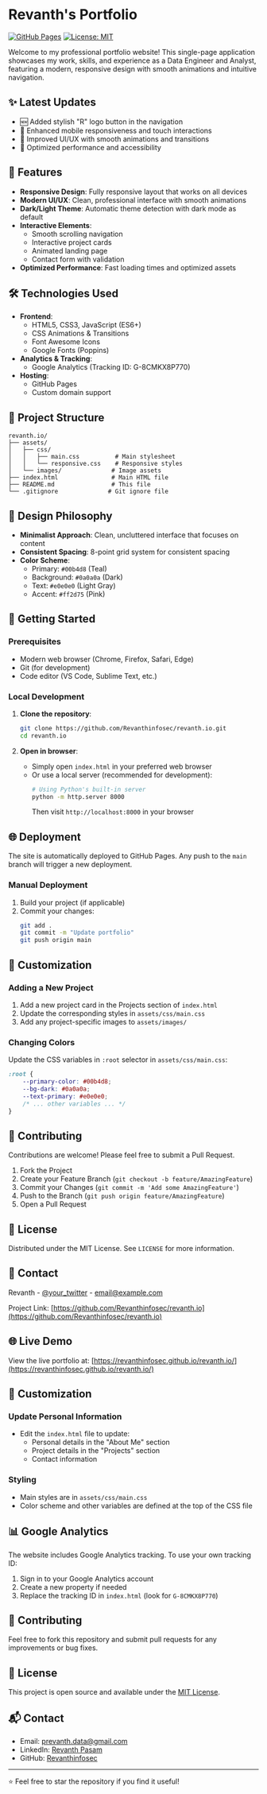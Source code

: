 # Revanth's Portfolio

[![GitHub Pages](https://img.shields.io/badge/View-Live%20Demo-brightgreen)](https://revanthinfosec.github.io/revanth.io/)
[![License: MIT](https://img.shields.io/badge/License-MIT-blue.svg)](https://opensource.org/licenses/MIT)

Welcome to my professional portfolio website! This single-page application showcases my work, skills, and experience as a Data Engineer and Analyst, featuring a modern, responsive design with smooth animations and intuitive navigation.

## ✨ Latest Updates

- 🆕 Added stylish "R" logo button in the navigation
- 📱 Enhanced mobile responsiveness and touch interactions
- 🎨 Improved UI/UX with smooth animations and transitions
- 🔄 Optimized performance and accessibility

## 🚀 Features

- **Responsive Design**: Fully responsive layout that works on all devices
- **Modern UI/UX**: Clean, professional interface with smooth animations
- **Dark/Light Theme**: Automatic theme detection with dark mode as default
- **Interactive Elements**:
  - Smooth scrolling navigation
  - Interactive project cards
  - Animated landing page
  - Contact form with validation
- **Optimized Performance**: Fast loading times and optimized assets

## 🛠️ Technologies Used

- **Frontend**:
  - HTML5, CSS3, JavaScript (ES6+)
  - CSS Animations & Transitions
  - Font Awesome Icons
  - Google Fonts (Poppins)
- **Analytics & Tracking**:
  - Google Analytics (Tracking ID: G-8CMKX8P770)
- **Hosting**:
  - GitHub Pages
  - Custom domain support

## 📂 Project Structure

```
revanth.io/
├── assets/
│   ├── css/
│   │   ├── main.css          # Main stylesheet
│   │   └── responsive.css    # Responsive styles
│   └── images/              # Image assets
├── index.html               # Main HTML file
├── README.md                # This file
└── .gitignore              # Git ignore file
```

## 🎨 Design Philosophy

- **Minimalist Approach**: Clean, uncluttered interface that focuses on content
- **Consistent Spacing**: 8-point grid system for consistent spacing
- **Color Scheme**:
  - Primary: `#00b4d8` (Teal)
  - Background: `#0a0a0a` (Dark)
  - Text: `#e0e0e0` (Light Gray)
  - Accent: `#ff2d75` (Pink)

## 🚀 Getting Started

### Prerequisites

- Modern web browser (Chrome, Firefox, Safari, Edge)
- Git (for development)
- Code editor (VS Code, Sublime Text, etc.)

### Local Development

1. **Clone the repository**:
   ```bash
   git clone https://github.com/Revanthinfosec/revanth.io.git
   cd revanth.io
   ```

2. **Open in browser**:
   - Simply open `index.html` in your preferred web browser
   - Or use a local server (recommended for development):
     ```bash
     # Using Python's built-in server
     python -m http.server 8000
     ```
     Then visit `http://localhost:8000` in your browser

## 🌐 Deployment

The site is automatically deployed to GitHub Pages. Any push to the `main` branch will trigger a new deployment.

### Manual Deployment

1. Build your project (if applicable)
2. Commit your changes:
   ```bash
   git add .
   git commit -m "Update portfolio"
   git push origin main
   ```

## 📝 Customization

### Adding a New Project

1. Add a new project card in the Projects section of `index.html`
2. Update the corresponding styles in `assets/css/main.css`
3. Add any project-specific images to `assets/images/`

### Changing Colors

Update the CSS variables in `:root` selector in `assets/css/main.css`:

```css
:root {
    --primary-color: #00b4d8;
    --bg-dark: #0a0a0a;
    --text-primary: #e0e0e0;
    /* ... other variables ... */
}
```

## 🤝 Contributing

Contributions are welcome! Please feel free to submit a Pull Request.

1. Fork the Project
2. Create your Feature Branch (`git checkout -b feature/AmazingFeature`)
3. Commit your Changes (`git commit -m 'Add some AmazingFeature'`)
4. Push to the Branch (`git push origin feature/AmazingFeature`)
5. Open a Pull Request

## 📄 License

Distributed under the MIT License. See `LICENSE` for more information.

## 📧 Contact

Revanth - [@your_twitter](https://twitter.com/your_twitter) - email@example.com

Project Link: [https://github.com/Revanthinfosec/revanth.io](https://github.com/Revanthinfosec/revanth.io)

## 🌐 Live Demo

View the live portfolio at: [https://revanthinfosec.github.io/revanth.io/](https://revanthinfosec.github.io/revanth.io/)

## 📝 Customization

### Update Personal Information
- Edit the `index.html` file to update:
  - Personal details in the "About Me" section
  - Project details in the "Projects" section
  - Contact information

### Styling
- Main styles are in `assets/css/main.css`
- Color scheme and other variables are defined at the top of the CSS file

## 📊 Google Analytics

The website includes Google Analytics tracking. To use your own tracking ID:
1. Sign in to your Google Analytics account
2. Create a new property if needed
3. Replace the tracking ID in `index.html` (look for `G-8CMKX8P770`)

## 🤝 Contributing

Feel free to fork this repository and submit pull requests for any improvements or bug fixes.

## 📄 License

This project is open source and available under the [MIT License](LICENSE).

## 📬 Contact

- Email: [prevanth.data@gmail.com](mailto:prevanth.data@gmail.com)
- LinkedIn: [Revanth Pasam](https://www.linkedin.com/in/revanth-pa/)
- GitHub: [Revanthinfosec](https://github.com/Revanthinfosec)

---

⭐ Feel free to star the repository if you find it useful!
